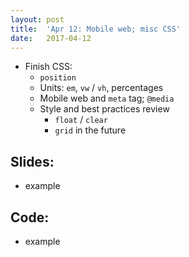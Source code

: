 ```yaml
---
layout: post
title:  'Apr 12: Mobile web; misc CSS'
date:   2017-04-12
---
```


- Finish CSS:
  - `position`
  - Units: `em`, `vw` / `vh`, percentages
  - Mobile web and `meta` tag; `@media`
  - Style and best practices review
    - `float` / `clear`
    - `grid` in the future

<!--more-->

## Slides:
- example

## Code:
- example
